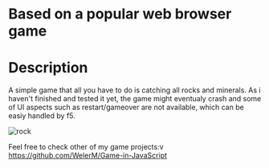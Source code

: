 # Based on a popular web browser game

# Description
  A simple game that all you have to do is catching all rocks and minerals. As i haven't finished and tested it yet,
  the game might eventualy crash and some of UI aspects such as restart/gameover are not available, which can be easiy handled by f5.

![rock](https://user-images.githubusercontent.com/99507279/216047353-8b2ef67e-0f72-4989-b7f5-b735f3d20d90.PNG)



Feel free to check other of my game projects:v https://github.com/WelerM/Game-in-JavaScript
